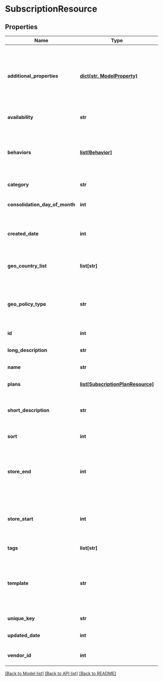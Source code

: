 # SubscriptionResource

## Properties
Name | Type | Description | Notes
------------ | ------------- | ------------- | -------------
**additional_properties** | [**dict(str, ModelProperty)**](ModelProperty.md) | A map of item additional properties, keyed on the property name. Must match the names and types defined in the template for this item type. | [optional] 
**availability** | **str** | Who can purchase this subscription | [optional] 
**behaviors** | [**list[Behavior]**](Behavior.md) | The behaviors linked to the item, describing various options and interactions. May not be included in item lists | [optional] 
**category** | **str** | A category for filtering items | [optional] 
**consolidation_day_of_month** | **int** | The day of the month 1..31 this subscription will renew | [optional] 
**created_date** | **int** | The date the item was created, unix timestamp in seconds | [optional] 
**geo_country_list** | **list[str]** | A list of country iso3 codes to include in the blacklist/whitelist geo policy | [optional] 
**geo_policy_type** | **str** | Whether to use the geo_country_list as a black list or white list for item geographical availability | [optional] 
**id** | **int** | The id of the item | [optional] 
**long_description** | **str** | A long description of the subscription | [optional] 
**name** | **str** | The name of the item | 
**plans** | [**list[SubscriptionPlanResource]**](SubscriptionPlanResource.md) | The billing options for this subscription | [optional] 
**short_description** | **str** | A short description of the subscription.  Max 255 characters | [optional] 
**sort** | **int** | A number to use in sorting items.  Default 500 | [optional] 
**store_end** | **int** | Used to schedule removal from store.  Null means the subscription will never be removed | [optional] 
**store_start** | **int** | Used to schedule appearance in store.  Null means the subscription will appear now | [optional] 
**tags** | **list[str]** | List of tags used for filtering items | [optional] 
**template** | **str** | An item template this item is validated against. May be null and no validation of additional properties will be done. | [optional] 
**unique_key** | **str** | The unique key for the item | [optional] 
**updated_date** | **int** | The date the item was last updated | [optional] 
**vendor_id** | **int** | The vendor who provides the item | 

[[Back to Model list]](../README.md#documentation-for-models) [[Back to API list]](../README.md#documentation-for-api-endpoints) [[Back to README]](../README.md)


